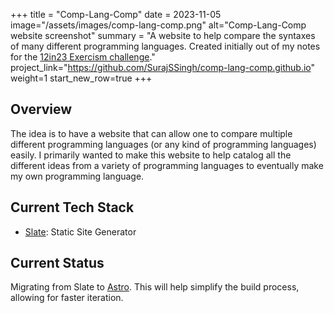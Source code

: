 +++
title = "Comp-Lang-Comp"
date = 2023-11-05
image="/assets/images/comp-lang-comp.png"
alt="Comp-Lang-Comp website screenshot"
summary = "A website to help compare the syntaxes of many different programming languages. Created initially out of my notes for the <a href='https://exercism.org/challenges/12in23'>12in23 Exercism challenge</a>."
project_link="https://github.com/SurajSSingh/comp-lang-comp.github.io"
weight=1
start_new_row=true
+++
## Overview
The idea is to have a website that can allow one to compare multiple different programming languages (or any kind of programming languages) easily. I primarily wanted to make this website to help catalog all the different ideas from a variety of programming languages to eventually make my own programming language.

## Current Tech Stack
* [Slate](https://github.com/slatedocs/slate): Static Site Generator

## Current Status
Migrating from Slate to [Astro](https://astro.build). This will help simplify the build process, allowing for faster iteration.